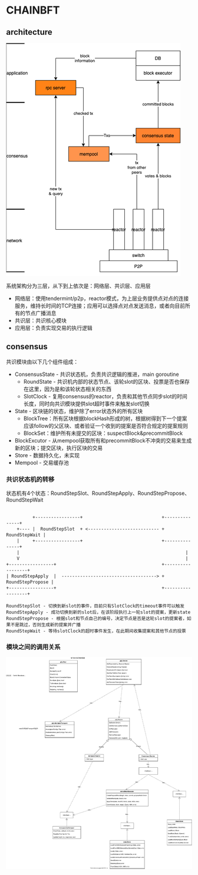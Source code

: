 # CHAINBFT

## architecture

![architecture](./pics/architecture.png)

系统架构分为三层，从下到上依次是：网络层、共识层、应用层
- 网络层：使用tendermint/p2p，reactor模式，为上层业务提供点对点的连接服务，维持长时间的TCP连接；应用可以选择点对点发送消息，或者向目前所有的节点广播消息
- 共识层：共识核心模块
- 应用层：负责实现交易的执行逻辑

## consensus

共识模块由以下几个组件组成：
- ConsensusState - 共识状态机，负责共识逻辑的推进，main goroutine
    - RoundState - 共识机内部的状态节点、该轮slot的区块、投票是否也保存在这里，因为是和该轮状态相关的东西
    - SlotClock - 复用consensus的reactor，负责和其他节点同步slot的时间长度，同时向共识模块提供slot超时事件来触发slot切换
- State - 区块链的状态，维护除了error状态外的所有区块
    - BlockTree：所有区块根据blockHash形成的树，根据树得到下一个提案应该follow的父区块、或者验证一个收到的提案是否符合规定的提案规则
    - BlockSet：维护所有未提交的区块：suspectBlock&precommitBlock
- BlockExcutor - 从mempool获取所有和precommitBlock不冲突的交易来生成新的区块；提交区块，执行区块的交易
- Store - 数据持久化，未实现
- Mempool - 交易缓存池

### 共识状态机的转移

状态机有4个状态：RoundStepSlot、RoundStepApply、RoundStepPropose、RoundStepWait
```plain

          +-----------------+                              +---------------+
    +---- |  RoundStepSlot  + <--------------------------- + RoundStepWait |
    |     +-----------------+                              +---------------+ 
    |                                                               |
    V                                                               |
+-----------------+                                        +------------------+
| RoundStepApply  |  ------------------------------------> + RoundStepPropose |
+-----------------+                                        +------------------+

RoundStepSlot - 切换到新slot的事件，目前只有SlotClock的timeout事件可以触发
RoundStepApply - 成功切换到新的slot后，在该阶段执行上一轮slot的提案，更新state
RoundStepPropose - 根据slot和节点自己的编号，决定节点是否是这轮slot的提案者，如果不是跳过，否则生成新的提案并广播
RoundStepWait - 等待slotClock的超时事件发生，在此期间收集提案和其他节点的投票
```

### 模块之间的调用关系

![](./pics/调用关系.svg)